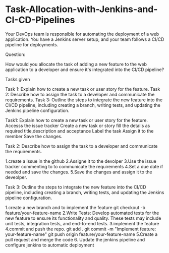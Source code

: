# Task-Allocation-with-Jenkins-and-CI-CD-Pipelines
Your DevOps team is responsible for automating the deployment of a web application. You have a Jenkins server setup, and your team follows a CI/CD pipeline for deployments.

Question:

How would you allocate the task of adding a new feature to the web application to a developer and ensure it's integrated into the CI/CD pipeline?

Tasks given

Task 1: Explain how to create a new task or user story for the feature.
Task 2: Describe how to assign the task to a developer and communicate the requirements.
Task 3: Outline the steps to integrate the new feature into the CI/CD pipeline, including creating a branch, writing tests, and updating the Jenkins pipeline configuration.

Task1:
Explain how to create a new task or user story for the feature.
Accesss the issue tracker
Create a new task or story
fill the details as required title,description and acceptance
Label the task
Assign it to the member
Save the changes.

Task 2: Describe how to assign the task to a developer and communicate the requirements.

1.create a issue in the github
2.Assigne it to the devolper
3.Use the issue tracker commenting to to communicate the requirements
4.Set a due date if needed and save the changes.
5.Save the changes and assign it to the deveolper.

Task 3: Outline the steps to integrate the new feature into the CI/CD pipeline, including creating a branch, writing tests, and updating the Jenkins pipeline configuration.

1.create a new branch and to implement the feature
  git checkout -b feature/your-feature-name
2.Write Tests: Develop automated tests for the new feature to ensure its functionality and quality. These tests may include unit tests, integration tests, and end-to-end tests.
3.implement the feature
4.commit and push the repo.
  git add .
  git commit -m "Implement feature: your-feature-name"
  git push origin feature/your-feature-name
5.Create a pull request and merge the code
6. Update the jenkins pipeline and configure jenkins to automatic deployment




